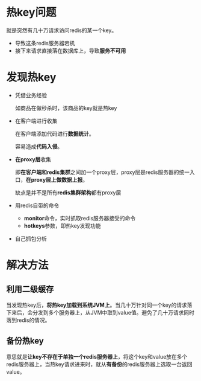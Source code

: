 # 热key问题

就是突然有几十万请求访问redis的某一个key。

- 导致这条redis服务器宕机
- 接下来请求直接落在数据库上，导致**服务不可用**

# 发现热key

- 凭借业务经验

  如商品在做秒杀时，该商品的key就是热key

- 在客户端进行收集

  在客户端添加代码进行**数据统计**。

  容易造成**代码入侵**。

- **在proxy层**收集

  即**在客户端和redis集群**之间加一个proxy层，proxy层是redis服务器的统一入口，**在proxy层上做数据上报**。

  缺点是并不是所有**redis集群架构**都有proxy层

- 用redis自带的命令

  - **monitor**命令，实时抓取redis服务器接受的命令
  - **hotkeys**参数，即热key发现功能

- 自己抓包分析

# 解决方法

## 利用二级缓存

当发现热key后，**将热key加载到系统JVM上**。当几十万针对同一个key的请求落下来后，会分发到多个服务器上，从JVM中取到value值。避免了几十万请求同时落到redis的情况。

## 备份热key

意思就是**让key不存在于单独一个redis服务器上**，将这个key和value放在多个redis服务器上，当热key请求进来时，就从**有备份**的redis服务器上选取一台返回value。

